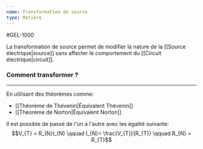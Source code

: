 ```yaml
---
name: Transformation de source
type: Matière
---
```

#GEL-1000 

La transformation de source permet de modifier la nature de la [[Source électrique|source]] sans affecter le comportement du [[Circuit électrique|circuit]].

### Comment transformer ?
---
En utilisant des théorèmes comme:

- [[Théorème de Thévenin|Équivalent Thévenin]]
- [[Théorème de Norton|Équivalent Norton]]

Il est possible de passé de l'un a l'autre avec les égalité suivante:
$$V_{T} = R_{N}I_{N} \qquad I_{N}= \frac{V_{T}}{R_{T}} \qquad R_{N} = R_{T}$$

